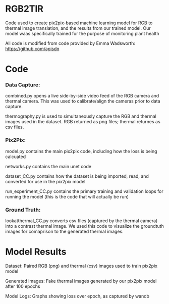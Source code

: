 # RGB2TIR
Code used to create pix2pix-based machine learning model for RGB to thermal image translation, and the results from our trained model.
Our model waas specifically trained for the purpose of monitoring plant health

All code is modified from code provided by Emma Wadsworth: https://github.com/apisdn 

# Code

### Data Capture:

  combined.py opens a live side-by-side video feed of the RGB camera and thermal camera. This was used to calibrate/align the cameras prior to data capture.

  thermography.py is used to simultaneously capture the RGB and thermal images used in the dataset. RGB returned as png files; thermal returnes as csv files.

### Pix2Pix:

  model.py contains the main pix2pix code, including how the loss is being calcuated
  
  networks.py contains the main unet code 
  
  dataset_CC.py contains how the dataset is being imported, read, and converted for use in the pix2pix model
  
  run_experiment_CC.py contains the primary training and validation loops for running the model (this is the code that will actually be run) 

### Ground Truth:
  
  lookatthermal_CC.py converts csv files (captured by the thermal camera) into a contrast thermal image. We used this code to visualize the groundtuth images for comaprison to the generated thermal images. 

# Model Results
  
  Dataset: Paired RGB (png) and thermal (csv) images used to train pix2pix model 
  
  Generated images: Fake thermal images generated by our pix2pix model after 100 epochs
  
  Model Logs: Graphs showing loss over epoch, as captured by wandb
 
